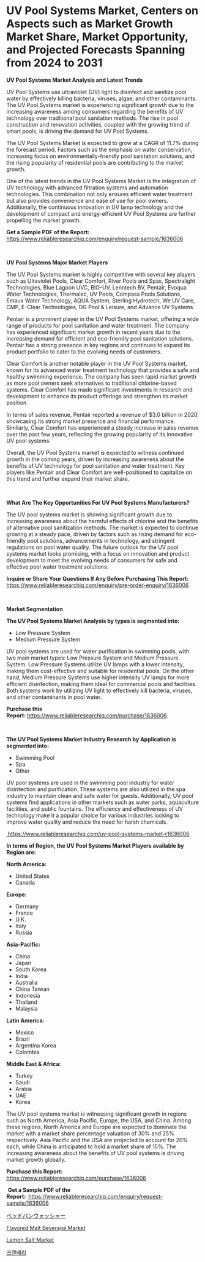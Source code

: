 <p><h1>UV Pool Systems Market, Centers on Aspects such as Market Growth Market Share, Market Opportunity, and Projected Forecasts Spanning from 2024 to 2031</h1></p><p><strong>UV Pool Systems Market Analysis and Latest Trends</strong></p>
<p><p>UV Pool Systems use ultraviolet (UV) light to disinfect and sanitize pool water by effectively killing bacteria, viruses, algae, and other contaminants. The UV Pool Systems market is experiencing significant growth due to the increasing awareness among consumers regarding the benefits of UV technology over traditional pool sanitation methods. The rise in pool construction and renovation activities, coupled with the growing trend of smart pools, is driving the demand for UV Pool Systems.</p><p>The UV Pool Systems Market is expected to grow at a CAGR of 11.7% during the forecast period. Factors such as the emphasis on water conservation, increasing focus on environmentally-friendly pool sanitation solutions, and the rising popularity of residential pools are contributing to the market growth.</p><p>One of the latest trends in the UV Pool Systems Market is the integration of UV technology with advanced filtration systems and automation technologies. This combination not only ensures efficient water treatment but also provides convenience and ease of use for pool owners. Additionally, the continuous innovation in UV lamp technology and the development of compact and energy-efficient UV Pool Systems are further propelling the market growth.</p></p>
<p><strong>Get a Sample PDF of the Report:&nbsp;</strong> <a href="https://www.reliableresearchiq.com/enquiry/request-sample/1636006">https://www.reliableresearchiq.com/enquiry/request-sample/1636006</a></p>
<p>&nbsp;</p>
<p><strong>UV Pool Systems Major Market Players</strong></p>
<p><p>The UV Pool Systems market is highly competitive with several key players such as Ultaviolet Pools, Clear Comfort, River Pools and Spas, Spectralight Technologies, Blue Lagoon UVC, BIO-UV, Lenntech BV, Pentair, Evoqua Water Technologies, Thermalec, UV Pools, Compass Pools Solutions, Emaux Water Technology, AQUA System, Sterling Hydrotech, We UV Care, CMP, E-Clear Technologies, DG Pool & Leisure, and Advance UV Systems.</p><p>Pentair is a prominent player in the UV Pool Systems market, offering a wide range of products for pool sanitation and water treatment. The company has experienced significant market growth in recent years due to the increasing demand for efficient and eco-friendly pool sanitation solutions. Pentair has a strong presence in key regions and continues to expand its product portfolio to cater to the evolving needs of customers.</p><p>Clear Comfort is another notable player in the UV Pool Systems market, known for its advanced water treatment technology that provides a safe and healthy swimming experience. The company has seen rapid market growth as more pool owners seek alternatives to traditional chlorine-based systems. Clear Comfort has made significant investments in research and development to enhance its product offerings and strengthen its market position.</p><p>In terms of sales revenue, Pentair reported a revenue of $3.0 billion in 2020, showcasing its strong market presence and financial performance. Similarly, Clear Comfort has experienced a steady increase in sales revenue over the past few years, reflecting the growing popularity of its innovative UV pool systems.</p><p>Overall, the UV Pool Systems market is expected to witness continued growth in the coming years, driven by increasing awareness about the benefits of UV technology for pool sanitation and water treatment. Key players like Pentair and Clear Comfort are well-positioned to capitalize on this trend and further expand their market share.</p></p>
<p>&nbsp;</p>
<p><strong>What Are The Key Opportunities For UV Pool Systems Manufacturers?</strong></p>
<p><p>The UV pool systems market is showing significant growth due to increasing awareness about the harmful effects of chlorine and the benefits of alternative pool sanitization methods. The market is expected to continue growing at a steady pace, driven by factors such as rising demand for eco-friendly pool solutions, advancements in technology, and stringent regulations on pool water quality. The future outlook for the UV pool systems market looks promising, with a focus on innovation and product development to meet the evolving needs of consumers for safe and effective pool water treatment solutions.</p></p>
<p><strong>Inquire or Share Your Questions If Any Before Purchasing This Report:</strong> <a href="https://www.reliableresearchiq.com/enquiry/pre-order-enquiry/1636006">https://www.reliableresearchiq.com/enquiry/pre-order-enquiry/1636006</a></p>
<p>&nbsp;</p>
<p><strong>Market Segmentation</strong></p>
<p><strong>The UV Pool Systems Market Analysis by types is segmented into:</strong></p>
<p><ul><li>Low Pressure System</li><li>Medium Pressure System</li></ul></p>
<p><p>UV pool systems are used for water purification in swimming pools, with two main market types: Low Pressure System and Medium Pressure System. Low Pressure Systems utilize UV lamps with a lower intensity, making them cost-effective and suitable for residential pools. On the other hand, Medium Pressure Systems use higher intensity UV lamps for more efficient disinfection, making them ideal for commercial pools and facilities. Both systems work by utilizing UV light to effectively kill bacteria, viruses, and other contaminants in pool water.</p></p>
<p><strong>Purchase this Report:&nbsp;</strong><a href="https://www.reliableresearchiq.com/purchase/1636006">https://www.reliableresearchiq.com/purchase/1636006</a></p>
<p>&nbsp;</p>
<p><strong>The UV Pool Systems Market Industry Research by Application is segmented into:</strong></p>
<p><ul><li>Swimming Pool</li><li>Spa</li><li>Other</li></ul></p>
<p><p>UV pool systems are used in the swimming pool industry for water disinfection and purification. These systems are also utilized in the spa industry to maintain clean and safe water for guests. Additionally, UV pool systems find applications in other markets such as water parks, aquaculture facilities, and public fountains. The efficiency and effectiveness of UV technology make it a popular choice for various industries looking to improve water quality and reduce the need for harsh chemicals.</p></p>
<p><a href="https://www.reliableresearchiq.com/uv-pool-systems-market-r1636006">&nbsp;https://www.reliableresearchiq.com/uv-pool-systems-market-r1636006</a></p>
<p><strong>In terms of Region, the UV Pool Systems Market Players available by Region are:</strong></p>
<p>
    <p> <strong> North America: </strong>
        <ul>
            <li>United States</li>
            <li>Canada</li>
        </ul>
        </p> 
    <p> <strong> Europe: </strong>
        <ul>
            <li>Germany</li>
            <li>France</li>
            <li>U.K.</li>
            <li>Italy</li>
            <li>Russia</li>
        </ul>
        </p> 
    <p> <strong> Asia-Pacific: </strong>
        <ul>
            <li>China</li>
            <li>Japan</li>
            <li>South Korea</li>
            <li>India</li>
            <li>Australia</li>
            <li>China Taiwan</li>
            <li>Indonesia</li>
            <li>Thailand</li>
            <li>Malaysia</li>
        </ul>
        </p> 
    <p> <strong> Latin America: </strong>
        <ul>
            <li>Mexico</li>
            <li>Brazil</li>
            <li>Argentina Korea</li>
            <li>Colombia</li>
        </ul>
        </p> 
    <p> <strong> Middle East & Africa: </strong>
        <ul>
            <li>Turkey</li>
            <li>Saudi</li>
            <li>Arabia</li>
            <li>UAE</li>
            <li>Korea</li>
        </ul>
    </p>
    </p>
<p><p>The UV pool systems market is witnessing significant growth in regions such as North America, Asia Pacific, Europe, the USA, and China. Among these regions, North America and Europe are expected to dominate the market with a market share percentage valuation of 30% and 25% respectively. Asia Pacific and the USA are projected to account for 20% each, while China is anticipated to hold a market share of 15%. The increasing awareness about the benefits of UV pool systems is driving market growth globally.</p></p>
<p><strong>Purchase this Report: </strong><a href="https://www.reliableresearchiq.com/purchase/1636006">https://www.reliableresearchiq.com/purchase/1636006</a></p>
<p>&nbsp;<strong>Get a Sample PDF of the Report:&nbsp;&nbsp;</strong><a href="https://www.reliableresearchiq.com/enquiry/request-sample/1636006">https://www.reliableresearchiq.com/enquiry/request-sample/1636006</a></p>
<p><strong></strong></p>
<p><p><a href="https://github.com/mohamedbakry57/Market-Research-Report-List-5/blob/main/353020634499.md">ベッドパンウォッシャー</a></p><p><a href="https://medium.com/@go-emi/flavored-malt-beverage-market-size-by-type-alcoholic-non-alcoholic-by-product-online-01f85b28b0f8">Flavored Malt Beverage Market</a></p><p><a href="https://medium.com/@gabrieluffman5656/insights-into-the-lemon-salt-market-size-which-is-expanding-with-a-12-cagr-from-2024-2031-e724279ea955">Lemon Salt Market</a></p><p><a href="https://github.com/laholand/Market-Research-Report-List-5/blob/main/220159344709.md">크랜베리</a></p></p>